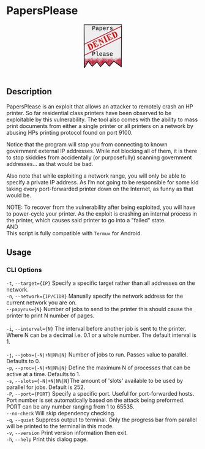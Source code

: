 
# PapersPlease

<div align="center">

<img src="./Assets/Papers_Please_Logo.png" width="20%" />
<br><br>
</div>

## Description

PapersPlease is an exploit that allows an attacker to remotely crash an HP printer.
So far residential class printers have been observed to be exploitable by this vulnerability.
The tool also comes with the ability to mass print documents from either a single printer 
or all printers on a network by abusing HPs printing protocol found on port 9100.

Notice that the program will stop you from connecting to known government external 
IP addresses. While not blocking all of them, it is there to stop skiddies from accidentally 
(or purposefully) scanning government addresses… as that would be bad.  

Also note that while exploiting a network range, you will only be able to specify a private IP address. 
As I’m not going to be responsible for some kid taking every port-forwarded printer down 
on the Internet, as funny as that would be. 

NOTE: To recover from the vulnerability after being exploited, you will have to power-cycle your printer.
As the exploit is crashing an internal process in the printer, which causes said printer to go into a 
"failed" state.
<br>AND<br>
This script is fully compatible with `Termux` for Android.

## Usage

### CLI Options

`-t`, `--target={IP}`       Specify a specific target rather than all addresses on the network.<br>
`-n`, `--network={IP/CIDR}` Manually specify the network address for the current network you are on.<br>
`--papyrus={N}`             Number of jobs to send to the printer this should cause the printer to print 
                            N number of pages.<br>              
`-i`, `--interval={N}`      The interval before another job is sent to the printer. Where N can be a decimal
                            i.e. 0.1 or a whole number. The default interval is 1.<br>              
`-j`, `--jobs={-N|+N|N%|N}` Number of jobs to run. Passes value to parallel. Defaults to 0.<br>
`-p`, `--proc={-N|+N|N%|N}` Define the maximum N of processes that can be active at a time. Defaults to 1.<br>
`-s`, `--slots={-N|+N|N%|N}`The amount of 'slots' available to be used by parallel for jobs. Default is 252.<br>
`-P`, `--port={PORT}`       Specify a specific port. Useful for port-forwarded hosts. Port number is set 
                            automatically based on the attack being preformed. PORT can be any number ranging
                            from 1 to 65535.<br> 
`--no-check`                Will skip dependency checking.<br>
`-q`, `--quiet`             Suppress output to terminal. Only the progress bar from parallel will be
                            printed to the terminal in this mode.<br>
`-v`, `--version`           Print version information then exit.<br>
`-h`, `--help`              Print this dialog page.<br>
